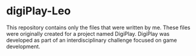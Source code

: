 # digiPlay-Leo
This repository contains only the files that were written by me.
These files were originally created for a project named DigiPlay.
DigiPlay was developed as part of an interdisciplinary challenge focused on game development.